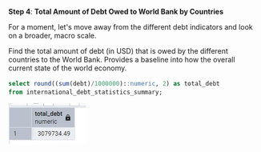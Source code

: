 **Step 4**: **Total Amount of Debt Owed to World Bank by Countries**

For a moment, let's move away from the different debt indicators and look on a broader, macro scale. 

Find the total amount of debt (in USD) that is owed by the different countries to the World Bank. 
Provides a baseline into how the overall current state of the world economy.  

```sql
select round((sum(debt)/1000000)::numeric, 2) as total_debt
from international_debt_statistics_summary;
```

![Step 4 Result](/Step_4_result.jpg)
